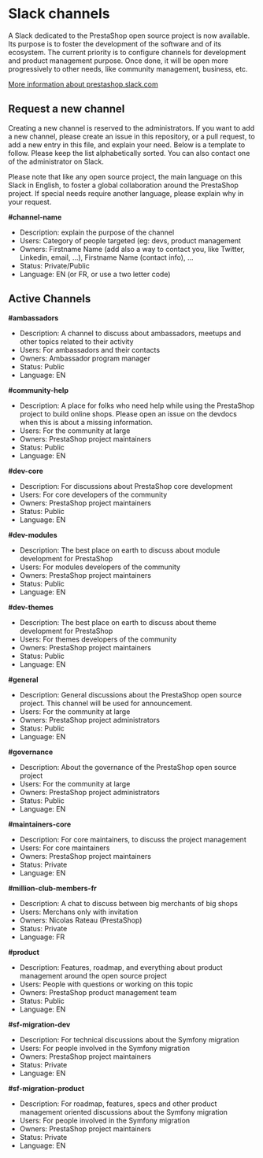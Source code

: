 # Slack channels

A Slack dedicated to the PrestaShop open source project is now available. Its purpose is to foster the development of the software and of its ecosystem. The current priority is to configure channels for development and product management purpose. Once done, it will be open more progressively to other needs, like community management, business, etc.

[More information about prestashop.slack.com](https://github.com/PrestaShop/open-source/blob/master/slack/readme.md)

## Request a new channel

Creating a new channel is reserved to the administrators. If you want to add a new channel, please create an issue in this repository, or a pull request, to add a new entry in this file, and explain your need. Below is a template to follow. Please keep the list alphabetically sorted. You can also contact one of the administrator on Slack.

Please note that like any open source project, the main language on this Slack in English, to foster a global collaboration around the PrestaShop project. If special needs require another language, please explain why in your request.

**#channel-name**
- Description: explain the purpose of the channel
- Users: Category of people targeted (eg: devs, product management
- Owners: Firstname Name (add also a way to contact you, like Twitter, Linkedin, email, ...), Firstname Name (contact info), ...
- Status: Private/Public
- Language: EN (or FR, or use a two letter code)


## Active Channels

**#ambassadors**
- Description: A channel to discuss about ambassadors, meetups and other topics related to their activity
- Users: For ambassadors and their contacts
- Owners: Ambassador program manager
- Status: Public
- Language: EN

**#community-help**
- Description: A place for folks who need help while using the PrestaShop project to build online shops. Please open an issue on the devdocs when this is about a missing information.
- Users: For the community at large
- Owners: PrestaShop project maintainers
- Status: Public
- Language: EN

**#dev-core**
- Description: For discussions about PrestaShop core development
- Users: For core developers of the community
- Owners: PrestaShop project maintainers
- Status: Public
- Language: EN

**#dev-modules**
- Description: The best place on earth to discuss about module development for PrestaShop
- Users: For modules developers of the community
- Owners: PrestaShop project maintainers
- Status: Public
- Language: EN

**#dev-themes**
- Description: The best place on earth to discuss about theme development for PrestaShop
- Users: For themes developers of the community
- Owners: PrestaShop project maintainers
- Status: Public
- Language: EN

**#general**
- Description: General discussions about the PrestaShop open source project. This channel will be used for announcement.
- Users: For the community at large
- Owners: PrestaShop project administrators
- Status: Public
- Language: EN

**#governance**
- Description: About the governance of the PrestaShop open source project
- Users: For the community at large
- Owners: PrestaShop project administrators
- Status: Public
- Language: EN

**#maintainers-core**
- Description: For core maintainers, to discuss the project management
- Users: For core maintainers
- Owners: PrestaShop project maintainers
- Status: Private
- Language: EN

**#million-club-members-fr**
- Description: A chat to discuss between big merchants of big shops
- Users: Merchans only with invitation
- Owners: Nicolas Rateau (PrestaShop)
- Status: Private
- Language: FR

**#product**
- Description: Features, roadmap, and everything about product management around the open source project
- Users: People with questions or working on this topic
- Owners: PrestaShop product management team
- Status: Public
- Language: EN

**#sf-migration-dev**
- Description: For technical discussions about the Symfony migration
- Users: For people involved in the Symfony migration
- Owners: PrestaShop project maintainers
- Status: Private
- Language: EN

**#sf-migration-product**
- Description: For roadmap, features, specs and other product management oriented discussions about the Symfony migration
- Users: For people involved in the Symfony migration
- Owners: PrestaShop project maintainers
- Status: Private
- Language: EN
